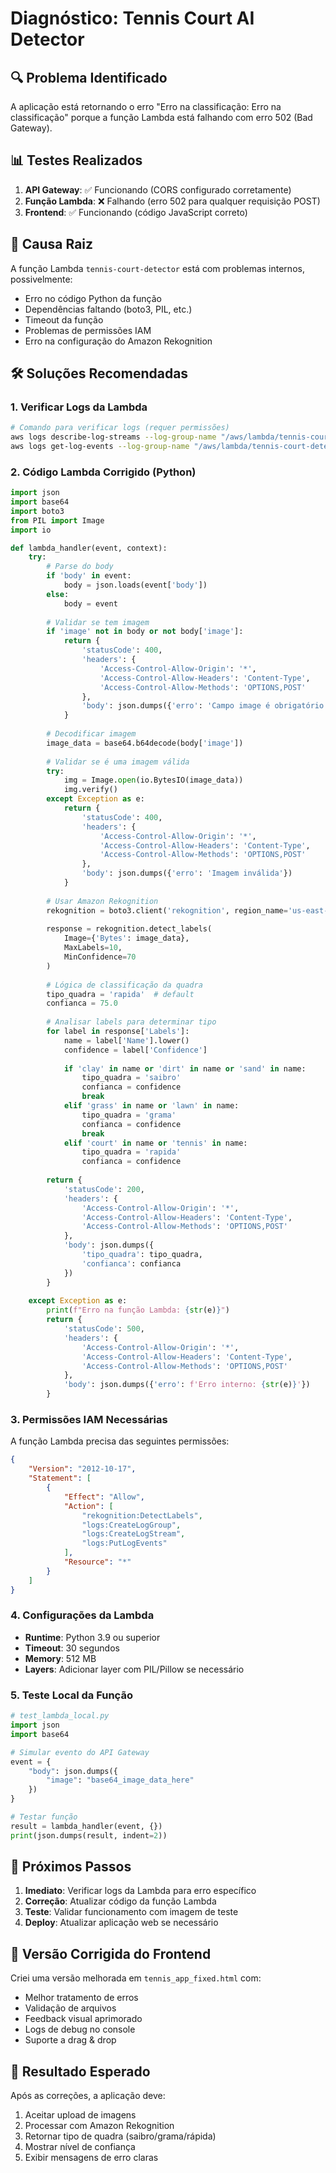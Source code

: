 # Diagnóstico: Tennis Court AI Detector

## 🔍 Problema Identificado

A aplicação está retornando o erro "Erro na classificação: Erro na classificação" porque a função Lambda está falhando com erro 502 (Bad Gateway).

## 📊 Testes Realizados

1. **API Gateway**: ✅ Funcionando (CORS configurado corretamente)
2. **Função Lambda**: ❌ Falhando (erro 502 para qualquer requisição POST)
3. **Frontend**: ✅ Funcionando (código JavaScript correto)

## 🚨 Causa Raiz

A função Lambda `tennis-court-detector` está com problemas internos, possivelmente:

- Erro no código Python da função
- Dependências faltando (boto3, PIL, etc.)
- Timeout da função
- Problemas de permissões IAM
- Erro na configuração do Amazon Rekognition

## 🛠️ Soluções Recomendadas

### 1. Verificar Logs da Lambda
```bash
# Comando para verificar logs (requer permissões)
aws logs describe-log-streams --log-group-name "/aws/lambda/tennis-court-detector" --region us-east-1
aws logs get-log-events --log-group-name "/aws/lambda/tennis-court-detector" --log-stream-name "STREAM_NAME" --region us-east-1
```

### 2. Código Lambda Corrigido (Python)
```python
import json
import base64
import boto3
from PIL import Image
import io

def lambda_handler(event, context):
    try:
        # Parse do body
        if 'body' in event:
            body = json.loads(event['body'])
        else:
            body = event
            
        # Validar se tem imagem
        if 'image' not in body or not body['image']:
            return {
                'statusCode': 400,
                'headers': {
                    'Access-Control-Allow-Origin': '*',
                    'Access-Control-Allow-Headers': 'Content-Type',
                    'Access-Control-Allow-Methods': 'OPTIONS,POST'
                },
                'body': json.dumps({'erro': 'Campo image é obrigatório'})
            }
        
        # Decodificar imagem
        image_data = base64.b64decode(body['image'])
        
        # Validar se é uma imagem válida
        try:
            img = Image.open(io.BytesIO(image_data))
            img.verify()
        except Exception as e:
            return {
                'statusCode': 400,
                'headers': {
                    'Access-Control-Allow-Origin': '*',
                    'Access-Control-Allow-Headers': 'Content-Type',
                    'Access-Control-Allow-Methods': 'OPTIONS,POST'
                },
                'body': json.dumps({'erro': 'Imagem inválida'})
            }
        
        # Usar Amazon Rekognition
        rekognition = boto3.client('rekognition', region_name='us-east-1')
        
        response = rekognition.detect_labels(
            Image={'Bytes': image_data},
            MaxLabels=10,
            MinConfidence=70
        )
        
        # Lógica de classificação da quadra
        tipo_quadra = 'rapida'  # default
        confianca = 75.0
        
        # Analisar labels para determinar tipo
        for label in response['Labels']:
            name = label['Name'].lower()
            confidence = label['Confidence']
            
            if 'clay' in name or 'dirt' in name or 'sand' in name:
                tipo_quadra = 'saibro'
                confianca = confidence
                break
            elif 'grass' in name or 'lawn' in name:
                tipo_quadra = 'grama'
                confianca = confidence
                break
            elif 'court' in name or 'tennis' in name:
                tipo_quadra = 'rapida'
                confianca = confidence
        
        return {
            'statusCode': 200,
            'headers': {
                'Access-Control-Allow-Origin': '*',
                'Access-Control-Allow-Headers': 'Content-Type',
                'Access-Control-Allow-Methods': 'OPTIONS,POST'
            },
            'body': json.dumps({
                'tipo_quadra': tipo_quadra,
                'confianca': confianca
            })
        }
        
    except Exception as e:
        print(f"Erro na função Lambda: {str(e)}")
        return {
            'statusCode': 500,
            'headers': {
                'Access-Control-Allow-Origin': '*',
                'Access-Control-Allow-Headers': 'Content-Type',
                'Access-Control-Allow-Methods': 'OPTIONS,POST'
            },
            'body': json.dumps({'erro': f'Erro interno: {str(e)}'})
        }
```

### 3. Permissões IAM Necessárias
A função Lambda precisa das seguintes permissões:
```json
{
    "Version": "2012-10-17",
    "Statement": [
        {
            "Effect": "Allow",
            "Action": [
                "rekognition:DetectLabels",
                "logs:CreateLogGroup",
                "logs:CreateLogStream",
                "logs:PutLogEvents"
            ],
            "Resource": "*"
        }
    ]
}
```

### 4. Configurações da Lambda
- **Runtime**: Python 3.9 ou superior
- **Timeout**: 30 segundos
- **Memory**: 512 MB
- **Layers**: Adicionar layer com PIL/Pillow se necessário

### 5. Teste Local da Função
```python
# test_lambda_local.py
import json
import base64

# Simular evento do API Gateway
event = {
    "body": json.dumps({
        "image": "base64_image_data_here"
    })
}

# Testar função
result = lambda_handler(event, {})
print(json.dumps(result, indent=2))
```

## 🔧 Próximos Passos

1. **Imediato**: Verificar logs da Lambda para erro específico
2. **Correção**: Atualizar código da função Lambda
3. **Teste**: Validar funcionamento com imagem de teste
4. **Deploy**: Atualizar aplicação web se necessário

## 📱 Versão Corrigida do Frontend

Criei uma versão melhorada em `tennis_app_fixed.html` com:
- Melhor tratamento de erros
- Validação de arquivos
- Feedback visual aprimorado
- Logs de debug no console
- Suporte a drag & drop

## 🎯 Resultado Esperado

Após as correções, a aplicação deve:
1. Aceitar upload de imagens
2. Processar com Amazon Rekognition
3. Retornar tipo de quadra (saibro/grama/rápida)
4. Mostrar nível de confiança
5. Exibir mensagens de erro claras
